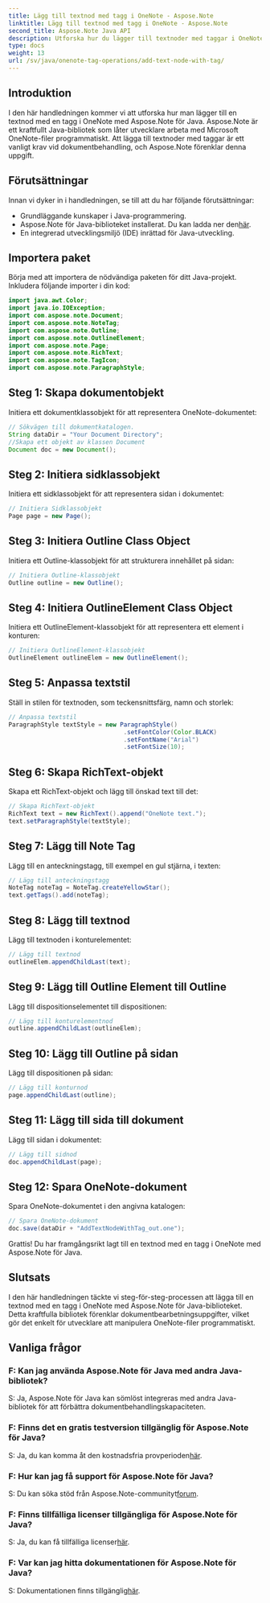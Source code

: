 ```yaml
---
title: Lägg till textnod med tagg i OneNote - Aspose.Note
linktitle: Lägg till textnod med tagg i OneNote - Aspose.Note
second_title: Aspose.Note Java API
description: Utforska hur du lägger till textnoder med taggar i OneNote med Aspose.Note för Java. Enkelt, effektivt och utvecklarvänligt. Ladda ner biblioteket nu!
type: docs
weight: 13
url: /sv/java/onenote-tag-operations/add-text-node-with-tag/
---
```

## Introduktion
I den här handledningen kommer vi att utforska hur man lägger till en textnod med en tagg i OneNote med Aspose.Note för Java. Aspose.Note är ett kraftfullt Java-bibliotek som låter utvecklare arbeta med Microsoft OneNote-filer programmatiskt. Att lägga till textnoder med taggar är ett vanligt krav vid dokumentbehandling, och Aspose.Note förenklar denna uppgift.
## Förutsättningar
Innan vi dyker in i handledningen, se till att du har följande förutsättningar:
- Grundläggande kunskaper i Java-programmering.
-  Aspose.Note för Java-biblioteket installerat. Du kan ladda ner den[här](https://releases.aspose.com/note/java/).
- En integrerad utvecklingsmiljö (IDE) inrättad för Java-utveckling.
## Importera paket
Börja med att importera de nödvändiga paketen för ditt Java-projekt. Inkludera följande importer i din kod:
```java
import java.awt.Color;
import java.io.IOException;
import com.aspose.note.Document;
import com.aspose.note.NoteTag;
import com.aspose.note.Outline;
import com.aspose.note.OutlineElement;
import com.aspose.note.Page;
import com.aspose.note.RichText;
import com.aspose.note.TagIcon;
import com.aspose.note.ParagraphStyle;
```
## Steg 1: Skapa dokumentobjekt
Initiera ett dokumentklassobjekt för att representera OneNote-dokumentet:
```java
// Sökvägen till dokumentkatalogen.
String dataDir = "Your Document Directory";
//Skapa ett objekt av klassen Document
Document doc = new Document();
```
## Steg 2: Initiera sidklassobjekt
Initiera ett sidklassobjekt för att representera sidan i dokumentet:
```java
// Initiera Sidklassobjekt
Page page = new Page();
```
## Steg 3: Initiera Outline Class Object
Initiera ett Outline-klassobjekt för att strukturera innehållet på sidan:
```java
// Initiera Outline-klassobjekt
Outline outline = new Outline();
```
## Steg 4: Initiera OutlineElement Class Object
Initiera ett OutlineElement-klassobjekt för att representera ett element i konturen:
```java
// Initiera OutlineElement-klassobjekt
OutlineElement outlineElem = new OutlineElement();
```
## Steg 5: Anpassa textstil
Ställ in stilen för textnoden, som teckensnittsfärg, namn och storlek:
```java
// Anpassa textstil
ParagraphStyle textStyle = new ParagraphStyle()
                                .setFontColor(Color.BLACK)
                                .setFontName("Arial")
                                .setFontSize(10);
```
## Steg 6: Skapa RichText-objekt
Skapa ett RichText-objekt och lägg till önskad text till det:
```java
// Skapa RichText-objekt
RichText text = new RichText().append("OneNote text.");
text.setParagraphStyle(textStyle);
```
## Steg 7: Lägg till Note Tag
Lägg till en anteckningstagg, till exempel en gul stjärna, i texten:
```java
// Lägg till anteckningstagg
NoteTag noteTag = NoteTag.createYellowStar();
text.getTags().add(noteTag);
```
## Steg 8: Lägg till textnod
Lägg till textnoden i konturelementet:
```java
// Lägg till textnod
outlineElem.appendChildLast(text);
```
## Steg 9: Lägg till Outline Element till Outline
Lägg till dispositionselementet till dispositionen:
```java
// Lägg till konturelementnod
outline.appendChildLast(outlineElem);
```
## Steg 10: Lägg till Outline på sidan
Lägg till dispositionen på sidan:
```java
// Lägg till konturnod
page.appendChildLast(outline);
```
## Steg 11: Lägg till sida till dokument
Lägg till sidan i dokumentet:
```java
// Lägg till sidnod
doc.appendChildLast(page);
```
## Steg 12: Spara OneNote-dokument
Spara OneNote-dokumentet i den angivna katalogen:
```java
// Spara OneNote-dokument
doc.save(dataDir + "AddTextNodeWithTag_out.one");
```
Grattis! Du har framgångsrikt lagt till en textnod med en tagg i OneNote med Aspose.Note för Java.
## Slutsats
I den här handledningen täckte vi steg-för-steg-processen att lägga till en textnod med en tagg i OneNote med Aspose.Note för Java-biblioteket. Detta kraftfulla bibliotek förenklar dokumentbearbetningsuppgifter, vilket gör det enkelt för utvecklare att manipulera OneNote-filer programmatiskt.
## Vanliga frågor
### F: Kan jag använda Aspose.Note för Java med andra Java-bibliotek?
S: Ja, Aspose.Note för Java kan sömlöst integreras med andra Java-bibliotek för att förbättra dokumentbehandlingskapaciteten.
### F: Finns det en gratis testversion tillgänglig för Aspose.Note för Java?
 S: Ja, du kan komma åt den kostnadsfria provperioden[här](https://releases.aspose.com/).
### F: Hur kan jag få support för Aspose.Note för Java?
S: Du kan söka stöd från Aspose.Note-communityt[forum](https://forum.aspose.com/c/note/28).
### F: Finns tillfälliga licenser tillgängliga för Aspose.Note för Java?
 S: Ja, du kan få tillfälliga licenser[här](https://purchase.aspose.com/temporary-license/).
### F: Var kan jag hitta dokumentationen för Aspose.Note för Java?
 S: Dokumentationen finns tillgänglig[här](https://reference.aspose.com/note/java/).